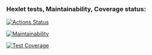 ### Hexlet tests, Maintainability, Coverage status:
[![Actions Status](https://github.com/SabirSimerkhanov01/frontend-project-46/workflows/hexlet-check/badge.svg)](https://github.com/SabirSimerkhanov01/frontend-project-46/actions)

[![Maintainability](https://api.codeclimate.com/v1/badges/bd3d95490696e1020282/maintainability)](https://codeclimate.com/github/SabirSimerkhanov01/frontend-project-46/maintainability)

[![Test Coverage](https://api.codeclimate.com/v1/badges/bd3d95490696e1020282/test_coverage)](https://codeclimate.com/github/SabirSimerkhanov01/frontend-project-46/test_coverage)